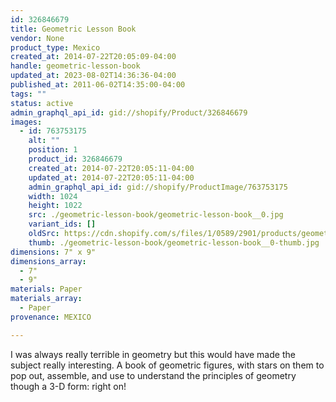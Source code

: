 ```yaml
---
id: 326846679
title: Geometric Lesson Book
vendor: None
product_type: Mexico
created_at: 2014-07-22T20:05:09-04:00
handle: geometric-lesson-book
updated_at: 2023-08-02T14:36:36-04:00
published_at: 2011-06-02T14:35:00-04:00
tags: ""
status: active
admin_graphql_api_id: gid://shopify/Product/326846679
images:
  - id: 763753175
    alt: ""
    position: 1
    product_id: 326846679
    created_at: 2014-07-22T20:05:11-04:00
    updated_at: 2014-07-22T20:05:11-04:00
    admin_graphql_api_id: gid://shopify/ProductImage/763753175
    width: 1024
    height: 1022
    src: ./geometric-lesson-book/geometric-lesson-book__0.jpg
    variant_ids: []
    oldSrc: https://cdn.shopify.com/s/files/1/0589/2901/products/geometricbook.jpeg?v=1406073911
    thumb: ./geometric-lesson-book/geometric-lesson-book__0-thumb.jpg
dimensions: 7" x 9"
dimensions_array:
  - 7"
  - 9"
materials: Paper
materials_array:
  - Paper
provenance: MEXICO

---
```


I was always really terrible in geometry but this would have made the subject really interesting. A book of geometric figures, with stars on them to pop out, assemble, and use to understand the principles of geometry though a 3-D form: right on!